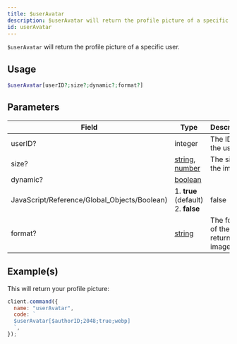```yaml
---
title: $userAvatar
description: $userAvatar will return the profile picture of a specific user.
id: userAvatar
---
```


`$userAvatar` will return the profile picture of a specific user.

## Usage

```php
$userAvatar[userID?;size?;dynamic?;format?]
```

## Parameters

| Field                                        | Type                                                                                                                                                                                                 | Description                       | Required |
| -------------------------------------------- | ---------------------------------------------------------------------------------------------------------------------------------------------------------------------------------------------------- | --------------------------------- | :------: |
| userID?                                      | integer                                                                                                                                                                                              | The ID of the user.               |  false   |
| size?                                        | [string](https://developer.mozilla.org/en-US/docs/Web/JavaScript/Reference/Global_Objects/String), [number](https://developer.mozilla.org/en-US/docs/Web/JavaScript/Reference/Global_Objects/Number) | The size of the image             |  false   |
| dynamic?                                     | [boolean](https://developer.mozilla.org/en-US/docs/Web/JavaScript/Reference/Global_Objects/Boolean)                                                                                                  |
| JavaScript/Reference/Global_Objects/Boolean) | 1. **true** (default) <br /> 2. **false**                                                                                                                                                            | false                             |
| format?                                      | [string](https://developer.mozilla.org/en-US/docs/Web/JavaScript/Reference/Global_Objects/String)                                                                                                    | The format of the returned image. |  false   |

## Example(s)

This will return your profile picture:

```javascript
client.command({
  name: "userAvatar",
  code: `
  $userAvatar[$authorID;2048;true;webp]
  `,
});
```
